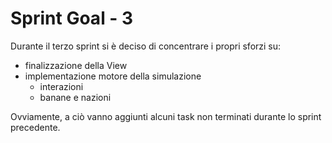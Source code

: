 # Sprint Goal - 3

Durante il terzo sprint si è deciso di concentrare i propri sforzi su:
 - finalizzazione della View
 - implementazione motore della simulazione
   - interazioni
   - banane e nazioni

Ovviamente, a ciò vanno aggiunti alcuni task non terminati durante lo sprint precedente.